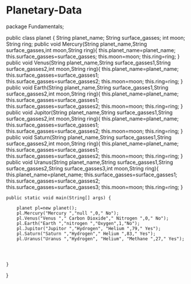 # Planetary-Data
package Fundamentals;

public class planet {
    String planet_name;
    String surface_gasses;
    int moon;
    String ring;
    public void Mercury(String planet_name,String surface_gasses,int moon,String ring){
        this.planet_name=planet_name;
        this.surface_gasses=surface_gasses;
        this.moon=moon;
        this.ring=ring;
    }
    public void Venus(String planet_name,String surface_gasses1,String surface_gasses2,int moon,String ring){
        this.planet_name=planet_name;
        this.surface_gasses=surface_gasses1;
        this.surface_gasses=surface_gasses2;
        this.moon=moon;
        this.ring=ring;
    }
    public void Earth(String planet_name,String surface_gasses1,String surface_gasses2,int moon,String ring){
        this.planet_name=planet_name;
        this.surface_gasses=surface_gasses1;
        this.surface_gasses=surface_gasses2;
        this.moon=moon;
        this.ring=ring;
    }
    public void Jupitor(String planet_name,String surface_gasses1,String surface_gasses2,int moon,String ring){
        this.planet_name=planet_name;
        this.surface_gasses=surface_gasses1;
        this.surface_gasses=surface_gasses2;
        this.moon=moon;
        this.ring=ring;
    }
    public void Saturn(String planet_name,String surface_gasses1,String surface_gasses2,int moon,String ring){
        this.planet_name=planet_name;
        this.surface_gasses=surface_gasses1;
        this.surface_gasses=surface_gasses2;
        this.moon=moon;
        this.ring=ring;
    }
    public void Uranus(String planet_name,String surface_gasses1,String surface_gasses2,String surface_gasses3,int moon,String ring){
        this.planet_name=planet_name;
        this.surface_gasses=surface_gasses1;
        this.surface_gasses=surface_gasses2;
        this.surface_gasses=surface_gasses3;
        this.moon=moon;
        this.ring=ring;
    }


    public static void main(String[] args) {

        planet pl=new planet();
        pl.Mercury("Mercury ","null ",0," No");
        pl.Venus("Venus "," Carbon Dioxide"," Nitrogen ",0," No");
        pl.Earth("Earth ","nitrogen ","Oxygen",1,"No");
        pl.Jupitor("Jupitor ","Hydrogen", "Helium ",79," Yes");
        pl.Saturn("Saturn ","Hydrogen"," Helium ",83," Yes");
        pl.Uranus("Uranus ","Hydrogen", "Helium", "Methane ",27," Yes");




    }
}
